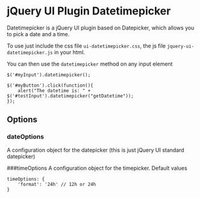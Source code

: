 # jQuery UI Plugin Datetimepicker

Datetimepicker is a jQuery UI plugin based on Datepicker, which allows you
to pick a date and a time.

To use just include the css file ```ui-datetimepicker.css```, the js file 
```jquery-ui-datetimepicker.js``` in your html.

You can then use the ```datetimepicker``` method on any input element

```
$('#myInput').datetimepicker();

$('#myButton').click(function(){
    alert("The datetime is: " + $('#testInput').datetimepicker("getDatetime"));
});
```

## Options

### dateOptions
A configuration object for the datepicker (this is just jQuery UI 
standard datepicker)

###timeOptions
A configuration object for the timepicker. Default values

```
timeOptions: {
    'format': '24h' // 12h or 24h
}
```